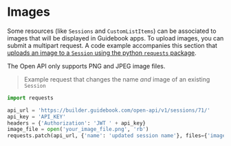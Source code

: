 # Images

Some resources (like `Sessions` and `CustomListItems`) can be associated to images that will be displayed in Guidebook apps. To upload images, you can submit a multipart request. A code example accompanies this section that [uploads an image to a `Session` using the python `requests` package](https://requests.readthedocs.io/en/master/user/quickstart/#post-a-multipart-encoded-file).

<aside class="notice">
The Open API only supports PNG and JPEG image files.
</aside>

> Example request that changes the name *and* image of an existing `Session`

```python
import requests

api_url = 'https://builder.guidebook.com/open-api/v1/sessions/71/'
api_key = 'API_KEY'
headers = {'Authorization': 'JWT ' + api_key}
image_file = open('your_image_file.png', 'rb')
requests.patch(api_url, {'name': 'updated session name'}, files={'image': image_file}, headers=headers)
```

